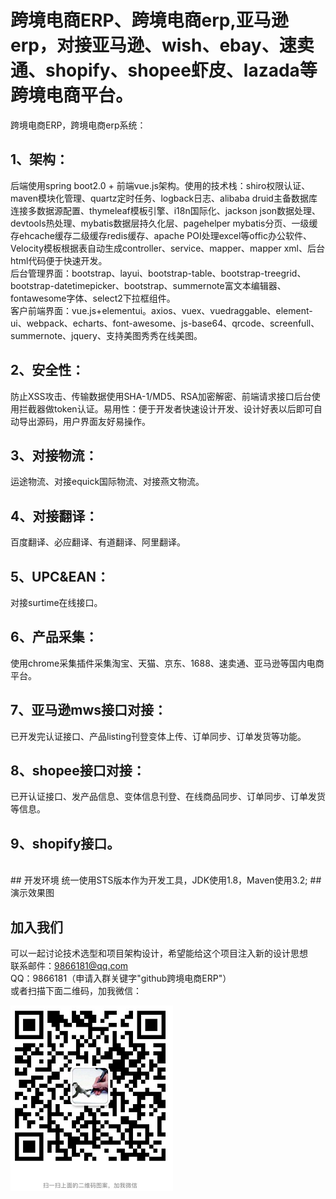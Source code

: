 # 跨境电商ERP、跨境电商erp,亚马逊erp，对接亚马逊、wish、ebay、速卖通、shopify、shopee虾皮、lazada等跨境电商平台。
跨境电商ERP，跨境电商erp系统：<br/>
## 1、架构：
后端使用spring boot2.0 + 前端vue.js架构。使用的技术栈：shiro权限认证、maven模块化管理、quartz定时任务、logback日志、alibaba druid主备数据库连接多数据源配置、thymeleaf模板引擎、i18n国际化、jackson json数据处理、devtools热处理、mybatis数据层持久化层、pagehelper mybatis分页、一级缓存ehcache缓存二级缓存redis缓存、apache POI处理excel等offic办公软件、Velocity模板根据表自动生成controller、service、mapper、mapper xml、后台html代码便于快速开发。<br/>
后台管理界面：bootstrap、layui、bootstrap-table、bootstrap-treegrid、bootstrap-datetimepicker、bootstrap、summernote富文本编辑器、fontawesome字体、select2下拉框组件。<br/>
客户前端界面：vue.js+elementui。axios、vuex、vuedraggable、element-ui、webpack、echarts、font-awesome、js-base64、qrcode、screenfull、summernote、jquery、支持美图秀秀在线美图。<br/>
## 2、安全性：
防止XSS攻击、传输数据使用SHA-1/MD5、RSA加密解密、前端请求接口后台使用拦截器做token认证。易用性：便于开发者快速设计开发、设计好表以后即可自动导出源码，用户界面友好易操作。<br/>
## 3、对接物流：
运途物流、对接equick国际物流、对接燕文物流。<br/>
## 4、对接翻译：
百度翻译、必应翻译、有道翻译、阿里翻译。<br/>
## 5、UPC&EAN：
对接surtime在线接口。<br/>
## 6、产品采集：
使用chrome采集插件采集淘宝、天猫、京东、1688、速卖通、亚马逊等国内电商平台。<br/>
## 7、亚马逊mws接口对接：
已开发完认证接口、产品listing刊登变体上传、订单同步、订单发货等功能。<br/>
## 8、shopee接口对接：
已开认证接口、发产品信息、变体信息刊登、在线商品同步、订单同步、订单发货等信息。<br/>
## 9、shopify接口。
<br/>
## 开发环境
统一使用STS版本作为开发工具，JDK使用1.8，Maven使用3.2;
## 演示效果图

## 加入我们
可以一起讨论技术选型和项目架构设计，希望能给这个项目注入新的设计思想<br/>
联系邮件：9866181@qq.com<br/>
QQ：9866181（申请入群关键字"github跨境电商ERP"）<br/>
或者扫描下面二维码，加我微信：

![](shop/weixin.png)
